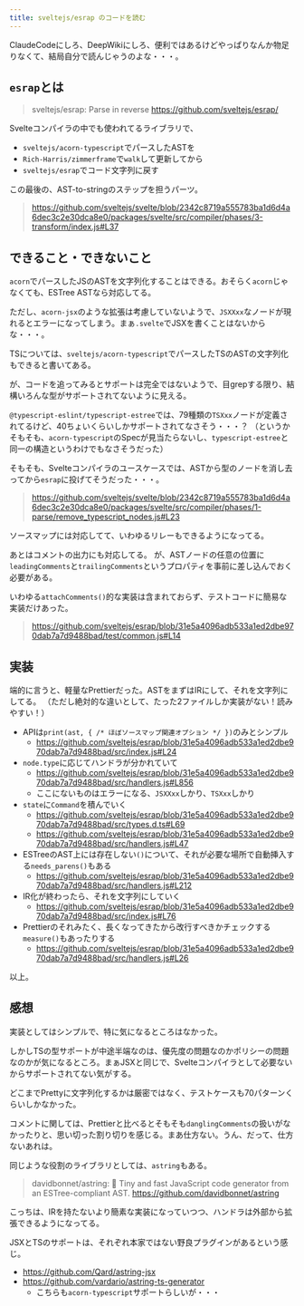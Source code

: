 ```yaml
---
title: sveltejs/esrap のコードを読む
---
```


ClaudeCodeにしろ、DeepWikiにしろ、便利ではあるけどやっぱりなんか物足りなくて、結局自分で読んじゃうのよな・・・。

## `esrap`とは

> sveltejs/esrap: Parse in reverse
> https://github.com/sveltejs/esrap/

Svelteコンパイラの中でも使われてるライブラリで、

- `sveltejs/acorn-typescript`でパースしたASTを
- `Rich-Harris/zimmerframe`で`walk`して更新してから
- `sveltejs/esrap`でコード文字列に戻す

この最後の、AST-to-stringのステップを担うパーツ。

> https://github.com/sveltejs/svelte/blob/2342c8719a555783ba1d6d4a6dec3c2e30dca8e0/packages/svelte/src/compiler/phases/3-transform/index.js#L37

## できること・できないこと

`acorn`でパースしたJSのASTを文字列化することはできる。おそらく`acorn`じゃなくても、ESTree ASTなら対応してる。

ただし、`acorn-jsx`のような拡張は考慮していないようで、`JSXXxx`なノードが現れるとエラーになってしまう。まぁ`.svelte`でJSXを書くことはないからな・・・。

TSについては、`sveltejs/acorn-typescript`でパースしたTSのASTの文字列化もできると書いてある。

が、コードを追ってみるとサポートは完全ではないようで、目grepする限り、結構いろんな型がサポートされてないように見える。

`@typescript-eslint/typescript-estree`では、79種類の`TSXxx`ノードが定義されてるけど、40ちょいくらいしかサポートされてなさそう・・・？
（というかそもそも、`acorn-typescript`のSpecが見当たらないし、`typescript-estree`と同一の構造というわけでもなさそうだった）

そもそも、Svelteコンパイラのユースケースでは、ASTから型のノードを消し去ってから`esrap`に投げてそうだった・・・。

> https://github.com/sveltejs/svelte/blob/2342c8719a555783ba1d6d4a6dec3c2e30dca8e0/packages/svelte/src/compiler/phases/1-parse/remove_typescript_nodes.js#L23

ソースマップには対応してて、いわゆるリレーもできるようになってる。

あとはコメントの出力にも対応してる。
が、ASTノードの任意の位置に`leadingComments`と`trailingComments`というプロパティを事前に差し込んでおく必要がある。

いわゆる`attachComments()`的な実装は含まれておらず、テストコードに簡易な実装だけあった。

> https://github.com/sveltejs/esrap/blob/31e5a4096adb533a1ed2dbe970dab7a7d9488bad/test/common.js#L14

## 実装

端的に言うと、軽量なPrettierだった。ASTをまずはIRにして、それを文字列にしてる。
（ただし絶対的な違いとして、たった2ファイルしか実装がない！読みやすい！）

- APIは`print(ast, { /* ほぼソースマップ関連オプション */ })`のみとシンプル
  - https://github.com/sveltejs/esrap/blob/31e5a4096adb533a1ed2dbe970dab7a7d9488bad/src/index.js#L24
- `node.type`に応じてハンドラが分かれていて
  - https://github.com/sveltejs/esrap/blob/31e5a4096adb533a1ed2dbe970dab7a7d9488bad/src/handlers.js#L856
  - ここにないものはエラーになる、`JSXXxx`しかり、`TSXxx`しかり
- `state`に`Command`を積んでいく
  - https://github.com/sveltejs/esrap/blob/31e5a4096adb533a1ed2dbe970dab7a7d9488bad/src/types.d.ts#L69
  - https://github.com/sveltejs/esrap/blob/31e5a4096adb533a1ed2dbe970dab7a7d9488bad/src/handlers.js#L47  
- ESTreeのAST上には存在しない`()`について、それが必要な場所で自動挿入する`needs_parens()`もある
  - https://github.com/sveltejs/esrap/blob/31e5a4096adb533a1ed2dbe970dab7a7d9488bad/src/handlers.js#L212
- IR化が終わったら、それを文字列にしていく
  - https://github.com/sveltejs/esrap/blob/31e5a4096adb533a1ed2dbe970dab7a7d9488bad/src/index.js#L76
- Prettierのそれみたく、長くなってきたから改行すべきかチェックする`measure()`もあったりする
  - https://github.com/sveltejs/esrap/blob/31e5a4096adb533a1ed2dbe970dab7a7d9488bad/src/handlers.js#L26

以上。

## 感想

実装としてはシンプルで、特に気になるところはなかった。

しかしTSの型サポートが中途半端なのは、優先度の問題なのかポリシーの問題なのかが気になるところ。まぁJSXと同じで、Svelteコンパイラとして必要ないからサポートされてない気がする。

どこまでPrettyに文字列化するかは厳密ではなく、テストケースも70パターンくらいしかなかった。

コメントに関しては、Prettierと比べるとそもそも`danglingComments`の扱いがなかったりと、思い切った割り切りを感じる。まあ仕方ない。うん、だって、仕方ないあれは。

同じような役割のライブラリとしては、`astring`もある。

> davidbonnet/astring: 🌳 Tiny and fast JavaScript code generator from an ESTree-compliant AST.
> https://github.com/davidbonnet/astring

こっちは、IRを持たないより簡素な実装になっていつつ、ハンドラは外部から拡張できるようになってる。

JSXとTSのサポートは、それぞれ本家ではない野良プラグインがあるという感じ。

- https://github.com/Qard/astring-jsx
- https://github.com/vardario/astring-ts-generator
  - こちらも`acorn-typescript`サポートらしいが・・・

